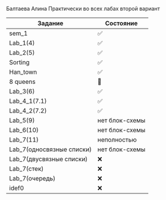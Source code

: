 Балтаева Алина 
Практически во всех лабах второй вариант 

| Задание | Состояние |
| ------------- | ------------- |
|sem_1| :white_check_mark:|
| Lab_1(4) | :white_check_mark:|
| Lab_2(5) | :white_check_mark: |
| Sorting |:white_check_mark: |
| Han_town |:white_check_mark: |
|  8 queens|:black_square_button:  |
| Lab_3(6) |:white_check_mark:  |
| Lab_4_1(7.1) |:white_check_mark:|
| Lab_4_2(7.2) |:white_check_mark:  |
| Lab_5(9) |нет блок-схемы  |
| Lab_6(10) |нет блок-схемы  |
| Lab_7(11) |неполностью  |
| Lab_7(односвязные списки) |нет блок-схемы  |
| Lab_7(двусвязные списки) |:x:  |
| Lab_7(стек) |:x:  |
| Lab_7(очередь) |:x:  |
| idef0|:x:  |
